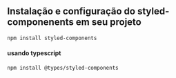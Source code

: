 ## Instalação e configuração do styled-componenents em seu projeto
`npm install styled-components`
#### usando typescript
`npm install @types/styled-components`
